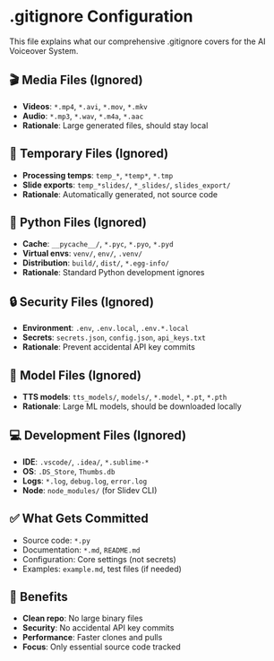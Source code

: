 # .gitignore Configuration

This file explains what our comprehensive .gitignore covers for the AI Voiceover System.

## 🎬 Media Files (Ignored)
- **Videos**: `*.mp4`, `*.avi`, `*.mov`, `*.mkv`
- **Audio**: `*.mp3`, `*.wav`, `*.m4a`, `*.aac`
- **Rationale**: Large generated files, should stay local

## 🔄 Temporary Files (Ignored)
- **Processing temps**: `temp_*`, `*temp*`, `*.tmp`
- **Slide exports**: `temp_*slides/`, `*_slides/`, `slides_export/`
- **Rationale**: Automatically generated, not source code

## 🐍 Python Files (Ignored)
- **Cache**: `__pycache__/`, `*.pyc`, `*.pyo`, `*.pyd`
- **Virtual envs**: `venv/`, `env/`, `.venv/`
- **Distribution**: `build/`, `dist/`, `*.egg-info/`
- **Rationale**: Standard Python development ignores

## 🔒 Security Files (Ignored)
- **Environment**: `.env`, `.env.local`, `.env.*.local`
- **Secrets**: `secrets.json`, `config.json`, `api_keys.txt`
- **Rationale**: Prevent accidental API key commits

## 🧠 Model Files (Ignored)
- **TTS models**: `tts_models/`, `models/`, `*.model`, `*.pt`, `*.pth`
- **Rationale**: Large ML models, should be downloaded locally

## 💻 Development Files (Ignored)
- **IDE**: `.vscode/`, `.idea/`, `*.sublime-*`
- **OS**: `.DS_Store`, `Thumbs.db`
- **Logs**: `*.log`, `debug.log`, `error.log`
- **Node**: `node_modules/` (for Slidev CLI)

## ✅ What Gets Committed
- Source code: `*.py`
- Documentation: `*.md`, `README.md`
- Configuration: Core settings (not secrets)
- Examples: `example.md`, test files (if needed)

## 🎯 Benefits
- **Clean repo**: No large binary files
- **Security**: No accidental API key commits  
- **Performance**: Faster clones and pulls
- **Focus**: Only essential source code tracked